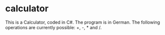 # calculator
This is a Calculator, coded in C#.
The program is in German.
The following operations are currently possible: +, -, * and /.
